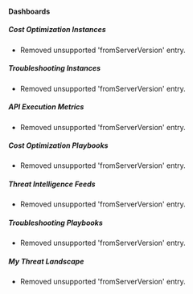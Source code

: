 
#### Dashboards
##### Cost Optimization Instances
- Removed unsupported 'fromServerVersion' entry.
##### Troubleshooting Instances
- Removed unsupported 'fromServerVersion' entry.
##### API Execution Metrics
- Removed unsupported 'fromServerVersion' entry.
##### Cost Optimization Playbooks
- Removed unsupported 'fromServerVersion' entry.
##### Threat Intelligence Feeds
- Removed unsupported 'fromServerVersion' entry.
##### Troubleshooting Playbooks
- Removed unsupported 'fromServerVersion' entry.
##### My Threat Landscape
- Removed unsupported 'fromServerVersion' entry.
